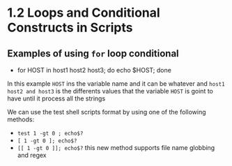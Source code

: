 # 1.2 Loops and Conditional Constructs in Scripts #

## Examples of using `for` loop conditional ##

* for HOST in host1 host2 host3; do echo $HOST; done

In this example `HOST` ins the variable name and it can be whatever and `host1 host2 and host3` is the differents values that the variable `HOST` is goint to have until it process all the strings

We can use the test shell scripts format by using one of the following methods:
* `test 1 -gt 0 ; echo$?`
* `[ 1 -gt 0 ]; echo$?`
* `[[ 1 -gt 0 ]]; echo$?` this new method supports file name globbing and regex
